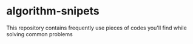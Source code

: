 # algorithm-snipets
This repository contains frequently use pieces of codes you'll find while solving common problems
